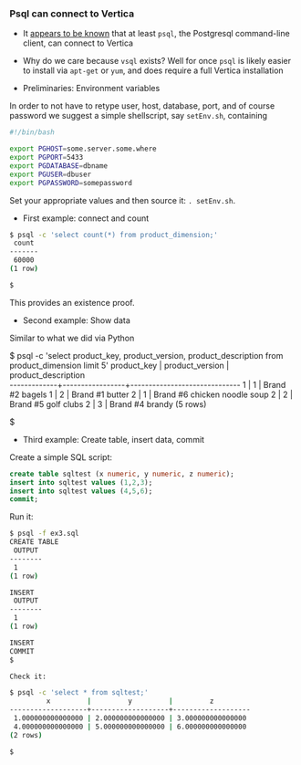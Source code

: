 
### Psql can connect to Vertica

- It [appears to be known](https://wiki.postgresql.org/wiki/PostgreSQL_derived_databases) that at
least `psql`, the Postgresql command-line client, can connect to Vertica

- Why do we care because `vsql` exists?  Well for once `psql` is likely easier to install via
`apt-get` or `yum`, and does require a full Vertica installation

- Preliminaries: Environment variables

In order to not have to retype user, host, database, port, and of course password we suggest a
simple shellscript, say `setEnv.sh`, containing

```bash
#!/bin/bash

export PGHOST=some.server.some.where
export PGPORT=5433
export PGDATABASE=dbname
export PGUSER=dbuser
export PGPASSWORD=somepassword
```

Set your appropriate values and then source it: `. setEnv.sh`.

- First example: connect and count

```bash
$ psql -c 'select count(*) from product_dimension;'
 count 
-------
 60000
(1 row)

$
```

This provides an existence proof.

- Second example: Show data

Similar to what we did via Python


$ psql -c 'select product_key, product_version, product_description from product_dimension limit 5' 
 product_key | product_version |     product_description      
-------------+-----------------+------------------------------
 1           | 1               | Brand #2 bagels
 1           | 2               | Brand #1 butter
 2           | 1               | Brand #6 chicken noodle soup
 2           | 2               | Brand #5 golf clubs
 2           | 3               | Brand #4 brandy
(5 rows)

$ 

- Third example: Create table, insert data, commit

Create a simple SQL script:

```sql
create table sqltest (x numeric, y numeric, z numeric);
insert into sqltest values (1,2,3);
insert into sqltest values (4,5,6);
commit;
```

Run it:

```bash
$ psql -f ex3.sql 
CREATE TABLE
 OUTPUT 
--------
 1
(1 row)

INSERT
 OUTPUT 
--------
 1
(1 row)

INSERT
COMMIT
$ 

Check it:

$ psql -c 'select * from sqltest;'
         x         |         y         |         z         
-------------------+-------------------+-------------------
 1.000000000000000 | 2.000000000000000 | 3.000000000000000
 4.000000000000000 | 5.000000000000000 | 6.000000000000000
(2 rows)

$ 
